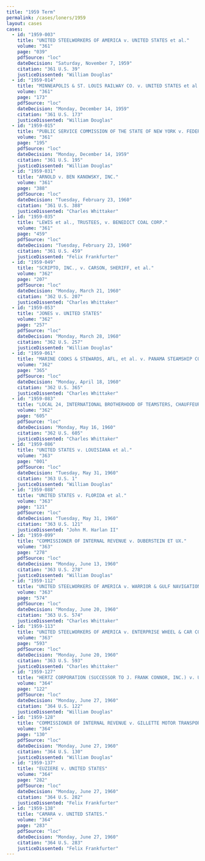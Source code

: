 ```yaml
---
title: "1959 Term"
permalink: /cases/loners/1959
layout: cases
cases:
  - id: "1959-003"
    title: "UNITED STEELWORKERS OF AMERICA v. UNITED STATES et al."
    volume: "361"
    page: "039"
    pdfSource: "loc"
    dateDecision: "Saturday, November 7, 1959"
    citation: "361 U.S. 39"
    justiceDissented: "William Douglas"
  - id: "1959-014"
    title: "MINNEAPOLIS & ST. LOUIS RAILWAY CO. v. UNITED STATES et al."
    volume: "361"
    page: "173"
    pdfSource: "loc"
    dateDecision: "Monday, December 14, 1959"
    citation: "361 U.S. 173"
    justiceDissented: "William Douglas"
  - id: "1959-015"
    title: "PUBLIC SERVICE COMMISSION OF THE STATE OF NEW YORK v. FEDERAL POWER COMMISSION et al."
    volume: "361"
    page: "195"
    pdfSource: "loc"
    dateDecision: "Monday, December 14, 1959"
    citation: "361 U.S. 195"
    justiceDissented: "William Douglas"
  - id: "1959-031"
    title: "ARNOLD v. BEN KANOWSKY, INC."
    volume: "361"
    page: "388"
    pdfSource: "loc"
    dateDecision: "Tuesday, February 23, 1960"
    citation: "361 U.S. 388"
    justiceDissented: "Charles Whittaker"
  - id: "1959-035"
    title: "LEWIS et al., TRUSTEES, v. BENEDICT COAL CORP."
    volume: "361"
    page: "459"
    pdfSource: "loc"
    dateDecision: "Tuesday, February 23, 1960"
    citation: "361 U.S. 459"
    justiceDissented: "Felix Frankfurter"
  - id: "1959-049"
    title: "SCRIPTO, INC., v. CARSON, SHERIFF, et al."
    volume: "362"
    page: "207"
    pdfSource: "loc"
    dateDecision: "Monday, March 21, 1960"
    citation: "362 U.S. 207"
    justiceDissented: "Charles Whittaker"
  - id: "1959-053"
    title: "JONES v. UNITED STATES"
    volume: "362"
    page: "257"
    pdfSource: "loc"
    dateDecision: "Monday, March 28, 1960"
    citation: "362 U.S. 257"
    justiceDissented: "William Douglas"
  - id: "1959-061"
    title: "MARINE COOKS & STEWARDS, AFL, et al. v. PANAMA STEAMSHIP CO., LTD., et al."
    volume: "362"
    page: "365"
    pdfSource: "loc"
    dateDecision: "Monday, April 18, 1960"
    citation: "362 U.S. 365"
    justiceDissented: "Charles Whittaker"
  - id: "1959-083"
    title: "LOCAL 24, INTERNATIONAL BROTHERHOOD OF TEAMSTERS, CHAUFFEURS, WAREHOUSEMEN & HELPERS OF AMERICA, AFL-CIO, et al. v. OLIVER et al."
    volume: "362"
    page: "605"
    pdfSource: "loc"
    dateDecision: "Monday, May 16, 1960"
    citation: "362 U.S. 605"
    justiceDissented: "Charles Whittaker"
  - id: "1959-086"
    title: "UNITED STATES v. LOUISIANA et al."
    volume: "363"
    page: "001"
    pdfSource: "loc"
    dateDecision: "Tuesday, May 31, 1960"
    citation: "363 U.S. 1"
    justiceDissented: "William Douglas"
  - id: "1959-088"
    title: "UNITED STATES v. FLORIDA et al."
    volume: "363"
    page: "121"
    pdfSource: "loc"
    dateDecision: "Tuesday, May 31, 1960"
    citation: "363 U.S. 121"
    justiceDissented: "John M. Harlan II"
  - id: "1959-099"
    title: "COMMISSIONER OF INTERNAL REVENUE v. DUBERSTEIN ET UX."
    volume: "363"
    page: "278"
    pdfSource: "loc"
    dateDecision: "Monday, June 13, 1960"
    citation: "363 U.S. 278"
    justiceDissented: "William Douglas"
  - id: "1959-112"
    title: "UNITED STEELWORKERS OF AMERICA v. WARRIOR & GULF NAVIGATION CO."
    volume: "363"
    page: "574"
    pdfSource: "loc"
    dateDecision: "Monday, June 20, 1960"
    citation: "363 U.S. 574"
    justiceDissented: "Charles Whittaker"
  - id: "1959-113"
    title: "UNITED STEELWORKERS OF AMERICA v. ENTERPRISE WHEEL & CAR CORP."
    volume: "363"
    page: "593"
    pdfSource: "loc"
    dateDecision: "Monday, June 20, 1960"
    citation: "363 U.S. 593"
    justiceDissented: "Charles Whittaker"
  - id: "1959-127"
    title: "HERTZ CORPORATION (SUCCESSOR TO J. FRANK CONNOR, INC.) v. UNITED STATES"
    volume: "364"
    page: "122"
    pdfSource: "loc"
    dateDecision: "Monday, June 27, 1960"
    citation: "364 U.S. 122"
    justiceDissented: "William Douglas"
  - id: "1959-128"
    title: "COMMISSIONER OF INTERNAL REVENUE v. GILLETTE MOTOR TRANSPORT, INC."
    volume: "364"
    page: "130"
    pdfSource: "loc"
    dateDecision: "Monday, June 27, 1960"
    citation: "364 U.S. 130"
    justiceDissented: "William Douglas"
  - id: "1959-137"
    title: "EUZIERE v. UNITED STATES"
    volume: "364"
    page: "282"
    pdfSource: "loc"
    dateDecision: "Monday, June 27, 1960"
    citation: "364 U.S. 282"
    justiceDissented: "Felix Frankfurter"
  - id: "1959-138"
    title: "CAMARA v. UNITED STATES."
    volume: "364"
    page: "283"
    pdfSource: "loc"
    dateDecision: "Monday, June 27, 1960"
    citation: "364 U.S. 283"
    justiceDissented: "Felix Frankfurter"
---
```

